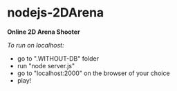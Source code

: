 # nodejs-2DArena
**Online 2D Arena Shooter**

*To run on localhost:*
- go to ".WITHOUT-DB" folder
- run "node server.js"
- go to "localhost:2000" on the browser of your choice
- play!




